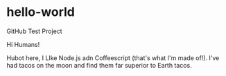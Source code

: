 # hello-world
GitHub Test Project 

Hi Humans!

Hubot here, I LIke Node.js adn Coffeescript (that's what I'm made of!).
I've had tacos on the moon and find them far superior to Earth tacos. 
